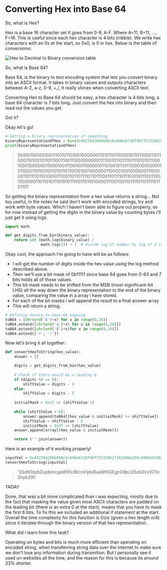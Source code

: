 # Converting Hex into Base 64

So, what is Hex?

Hex is a base 16 character set It goes from 0-9, A-F. Where A=11, B=11, ..., F=16. This is useful since each hex character is 4 bits (nibble). We write hex characters with an 0x at the start, so 0x0, is 0 in hex. Below is the table of conversions:

![Hex to Decimal to Binary conversion table](http://www.matrixlab-examples.com/image-files/hex_to_binary_001.gif)

So, what is Base 64?

Base 64, is the binary to text encoding system that lets you convert binary into an ASCII format. It takes in binary values and outputs characters between A-Z, a-z, 0-9, +,/, It really shines when converting ASCII text. 

Converting Hex to Base 64 should be easy, a hex character is 4 bits long, a base 64 character is 7 bits long. Just convert the hex into binary and then read out the values you get. 

Got it?

Okay let's go!

```python
# Getting a binary representation of something 
binaryRepresentationOfHex = bin(0x49276d206b696c6c696e6720796f757220627261696e206c696b65206120706f69736f6e6f7573206d757368726f6f6d)
print(binaryRepresentationOfHex)
```

> 0b10010010010011101101101001000000110101101101001011011000110110001101001011011100110011100100000011110010110111101110101011100100010000001100010011100100110000101101001011011100010000001101100011010010110101101100101001000000110000100100000011100000110111101101001011100110110111101101110011011110111010101110011001000000110110101110101011100110110100001110010011011110110111101101101

So getting the binary representation from a hex value returns a string... Not too useful, in the notes he said don't work with encoded strings, try and work with byte values. Which I haven't been able to figure out properly, so for now instead of getting the digits in the binary value by counting bytes i'll just get it using logs.   

```python
import math 

def get_digits_from_bin(binary_value):
    return int (math.log(binary_value) / 
                math.log(2)) + 1  # divide log of number by log of 2 since that's the same as doing log 2
```

Okay cool, the approach I'm going to have will be as follows:
* I will get the number of digits inside the hex value using the log method described above. 
* Then we'll use a bit mask of 0b11111 since base 64 goes from 0-63 and 7 bits holds all of those values. 
* This bit mask needs to be shifted from the MSB (most-significant-bit LHS) all the way down the binary representation to the end of the binary value, comparing the value in a array i have stored.
* For each of the bit masks i will append the result to a final answer array 
* This will return a string.

```python
# Defining denary-to-base-64 mapping
toB64 = [chr(ord('A')+x) for x in range(0,26)]
toB64.extend([chr(ord('a')+x) for x in range(0,26)])
toB64.extend([chr(ord('0')+x)for x in range(0,10)])
toB64.extend(['+', '/'])
```

Now let's bring it all together:
```python
def convertHexToString(hex_value):
    answer = []

    digits = get_digits_from_bin(hex_value)
    
    # Check if there would be a leading 0 
    if (digits %4 == 0):
        shiftValue = digits - 4
    else:
        shiftValue = digits - 5 
        
    initialMask = 0x3f << (shiftValue-1)
    
    while (shiftValue > 0):
        answer.append(toB64[(hex_value & initialMask) >> shiftValue])
        shiftValue = shiftValue - 6
        initialMask = 0x3f << (shiftValue)
    answer.append(array[(hex_value & initialMask)])

    return (''.join(answer))
```

Here is an example of it working properly!

```python
inputVal = 0x49276d206b696c6c696e6720796f757220627261696e206c696b65206120706f69736f6e6f7573206d757368726f6f6d
convertHexToString(inputVal)
```

> 'SSdtIGtpbGxpbmcgeW91ciBicmFpbiBsaWtlIGEgcG9pc29ub3VzIG11c2hyb29t'

TADA!!

Done, that was a bit more complicated than i was expecting, mostly due to the fact that masking the value given most ASCII characters are padded on the leading bit (there is an extra 0 at the start), means that you have to mask the first 6 bits. To fix this we included an additional if statement at the start. Overall the time complexity for this function is O(n) (given a hex length n/4) since it iterates through the binary version of that hex representation. 

What did i learn from this task?

Operating on bytes and bits is much more efficient than operating on encoded string, when transferring string data over the internet to make sure we don't lose any information during transmition. But I personally see it used on websites all the time, and the reason for this is because its around 33% shorter.